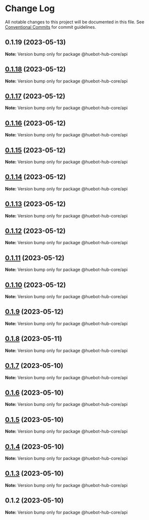 # Change Log

All notable changes to this project will be documented in this file.
See [Conventional Commits](https://conventionalcommits.org) for commit guidelines.

## 0.1.19 (2023-05-13)

**Note:** Version bump only for package @huebot-hub-core/api

## [0.1.18](https://github.com/huebot-iot/hub-core/compare/v0.1.17...v0.1.18) (2023-05-12)

**Note:** Version bump only for package @huebot-hub-core/api

## [0.1.17](https://github.com/huebot-iot/hub-core/compare/v0.1.16...v0.1.17) (2023-05-12)

**Note:** Version bump only for package @huebot-hub-core/api

## [0.1.16](https://github.com/huebot-iot/hub-core/compare/v0.1.15...v0.1.16) (2023-05-12)

**Note:** Version bump only for package @huebot-hub-core/api

## [0.1.15](https://github.com/huebot-iot/hub-core/compare/v0.1.14...v0.1.15) (2023-05-12)

**Note:** Version bump only for package @huebot-hub-core/api

## [0.1.14](https://github.com/huebot-iot/hub-core/compare/v0.1.13...v0.1.14) (2023-05-12)

**Note:** Version bump only for package @huebot-hub-core/api

## [0.1.13](https://github.com/huebot-iot/hub-core/compare/v0.1.12...v0.1.13) (2023-05-12)

**Note:** Version bump only for package @huebot-hub-core/api

## [0.1.12](https://github.com/huebot-iot/hub-core/compare/v0.1.11...v0.1.12) (2023-05-12)

**Note:** Version bump only for package @huebot-hub-core/api

## [0.1.11](https://github.com/huebot-iot/hub-core/compare/v0.1.10...v0.1.11) (2023-05-12)

**Note:** Version bump only for package @huebot-hub-core/api

## [0.1.10](https://github.com/huebot-iot/hub-core/compare/v0.1.9...v0.1.10) (2023-05-12)

**Note:** Version bump only for package @huebot-hub-core/api

## [0.1.9](https://github.com/huebot-iot/hub-core/compare/v0.1.8...v0.1.9) (2023-05-12)

**Note:** Version bump only for package @huebot-hub-core/api

## [0.1.8](https://github.com/huebot-iot/hub-core/compare/v0.1.7...v0.1.8) (2023-05-11)

**Note:** Version bump only for package @huebot-hub-core/api

## [0.1.7](https://github.com/huebot-iot/hub-core/compare/v0.1.6...v0.1.7) (2023-05-10)

**Note:** Version bump only for package @huebot-hub-core/api

## [0.1.6](https://github.com/huebot-iot/hub-core/compare/v0.1.5...v0.1.6) (2023-05-10)

**Note:** Version bump only for package @huebot-hub-core/api

## [0.1.5](https://github.com/huebot-iot/hub-core/compare/v0.1.3...v0.1.5) (2023-05-10)

**Note:** Version bump only for package @huebot-hub-core/api

## [0.1.4](https://github.com/huebot-iot/hub-core/compare/v0.1.3...v0.1.4) (2023-05-10)

**Note:** Version bump only for package @huebot-hub-core/api

## [0.1.3](https://github.com/huebot-iot/hub-core/compare/v0.1.1...v0.1.3) (2023-05-10)

**Note:** Version bump only for package @huebot-hub-core/api

## 0.1.2 (2023-05-10)

**Note:** Version bump only for package @huebot-hub-core/api
